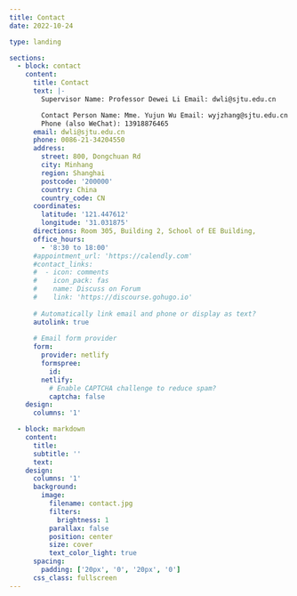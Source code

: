 ```yaml
---
title: Contact
date: 2022-10-24

type: landing

sections:
  - block: contact
    content:
      title: Contact
      text: |-
        Supervisor Name: Professor Dewei Li Email: dwli@sjtu.edu.cn 

        Contact Person Name: Mme. Yujun Wu Email: wyjzhang@sjtu.edu.cn 
        Phone (also WeChat): 13918876465
      email: dwli@sjtu.edu.cn 
      phone: 0086-21-34204550
      address:
        street: 800, Dongchuan Rd
        city: Minhang
        region: Shanghai
        postcode: '200000'
        country: China
        country_code: CN
      coordinates:
        latitude: '121.447612'
        longitude: '31.031875'
      directions: Room 305, Building 2, School of EE Building,
      office_hours:
        - '8:30 to 18:00'
      #appointment_url: 'https://calendly.com'
      #contact_links:
      #  - icon: comments
      #    icon_pack: fas
      #    name: Discuss on Forum
      #    link: 'https://discourse.gohugo.io'
    
      # Automatically link email and phone or display as text?
      autolink: true
    
      # Email form provider
      form:
        provider: netlify
        formspree:
          id:
        netlify:
          # Enable CAPTCHA challenge to reduce spam?
          captcha: false
    design:
      columns: '1'

  - block: markdown
    content:
      title:
      subtitle: ''
      text:
    design:
      columns: '1'
      background:
        image: 
          filename: contact.jpg
          filters:
            brightness: 1
          parallax: false
          position: center
          size: cover
          text_color_light: true
      spacing:
        padding: ['20px', '0', '20px', '0']
      css_class: fullscreen
---
```

